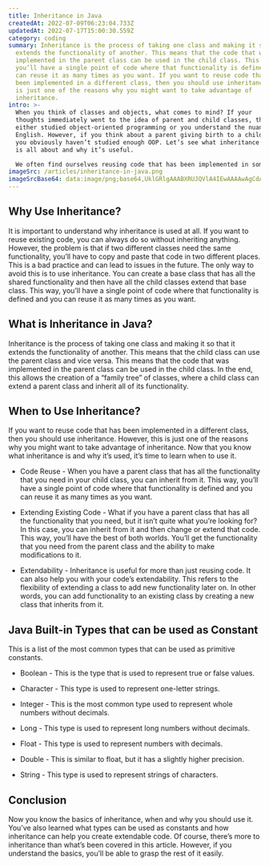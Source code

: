 ```yaml
---
title: Inheritance in Java
createdAt: 2022-07-09T06:23:04.733Z
updatedAt: 2022-07-17T15:00:30.559Z
category: coding
summary: Inheritance is the process of taking one class and making it so that it
  extends the functionality of another. This means that the code that was
  implemented in the parent class can be used in the child class. This way,
  you’ll have a single point of code where that functionality is defined and you
  can reuse it as many times as you want. If you want to reuse code that has
  been implemented in a different class, then you should use inheritance. This
  is just one of the reasons why you might want to take advantage of
  inheritance.
intro: >-
  When you think of classes and objects, what comes to mind? If your
  thoughts immediately went to the idea of parent and child classes, then you’ve
  either studied object-oriented programming or you understand the nuances of
  English. However, if you think about a parent giving birth to a child, then
  you obviously haven’t studied enough OOP. Let’s see what inheritance in Java
  is all about and why it’s useful. 

  We often find ourselves reusing code that has been implemented in some other class. This leads us to ask a very logical question – can we reuse code even further? The answer is yes! We can take one class and make it so that it extends the functionality of another. This is called inheritance in Java. It is one of the cornerstones of OOP programming and something that every serious programmer should know well.
imageSrc: /articles/inheritance-in-java.png
imageSrcBase64: data:image/png;base64,UklGRlgAAABXRUJQVlA4IEwAAAAwAgCdASoKAAoAAUAmJZgCdLoAAwqdKhwrQAD++psOy/L9lOjn+Xz29XymT52Q6DoytXqXMph7lLm7o1Yv/gN18WuX+MnxaEemwAAA
---
```


## Why Use Inheritance?

It is important to understand why inheritance is used at all. If you want to reuse existing code, you can always do so without inheriting anything. However, the problem is that if two different classes need the same functionality, you’ll have to copy and paste that code in two different places. This is a bad practice and can lead to issues in the future.
The only way to avoid this is to use inheritance. You can create a base class that has all the shared functionality and then have all the child classes extend that base class. This way, you’ll have a single point of code where that functionality is defined and you can reuse it as many times as you want.

## What is Inheritance in Java?

Inheritance is the process of taking one class and making it so that it extends the functionality of another. This means that the child class can use the parent class and vice versa.
This means that the code that was implemented in the parent class can be used in the child class.
In the end, this allows the creation of a “family tree” of classes, where a child class can extend a parent class and inherit all of its functionality.

## When to Use Inheritance?

If you want to reuse code that has been implemented in a different class, then you should use inheritance.
However, this is just one of the reasons why you might want to take advantage of inheritance.
Now that you know what inheritance is and why it’s used, it’s time to learn when to use it.

- Code Reuse - When you have a parent class that has all the functionality that you need in your child class, you can inherit from it. This way, you’ll have a single point of code where that functionality is defined and you can reuse it as many times as you want.

- Extending Existing Code - What if you have a parent class that has all the functionality that you need, but it isn’t quite what you’re looking for? In this case, you can inherit from it and then change or extend that code. This way, you’ll have the best of both worlds. You’ll get the functionality that you need from the parent class and the ability to make modifications to it.

- Extendability - Inheritance is useful for more than just reusing code. It can also help you with your code’s extendability. This refers to the flexibility of extending a class to add new functionality later on. In other words, you can add functionality to an existing class by creating a new class that inherits from it.

## Java Built-in Types that can be used as Constant

This is a list of the most common types that can be used as primitive constants.

- Boolean - This is the type that is used to represent true or false values.

- Character - This type is used to represent one-letter strings.

- Integer - This is the most common type used to represent whole numbers without decimals.

- Long - This type is used to represent long numbers without decimals.

- Float - This type is used to represent numbers with decimals.

- Double - This is similar to float, but it has a slightly higher precision.

- String - This type is used to represent strings of characters.

## Conclusion

Now you know the basics of inheritance, when and why you should use it. You’ve also learned what types can be used as constants and how inheritance can help you create extendable code.
Of course, there’s more to inheritance than what’s been covered in this article. However, if you understand the basics, you’ll be able to grasp the rest of it easily.
